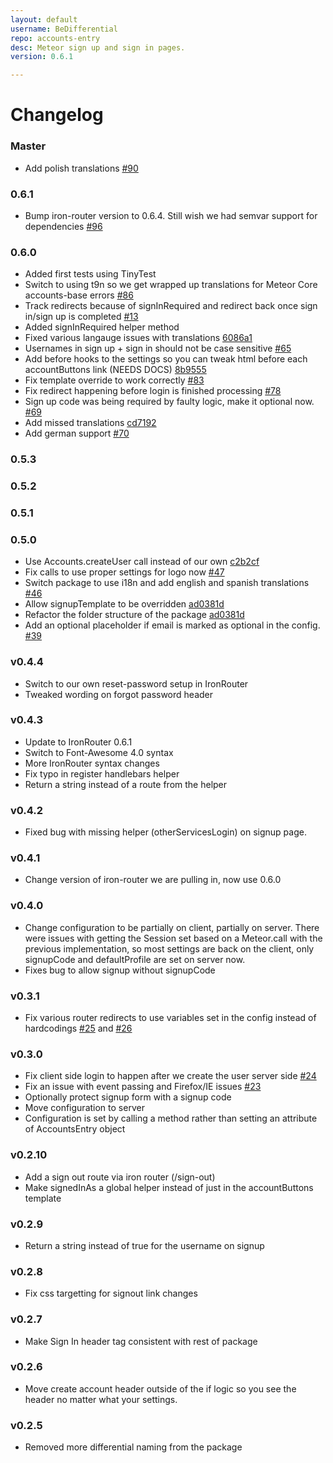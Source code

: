 ```yaml
---
layout: default
username: BeDifferential
repo: accounts-entry
desc: Meteor sign up and sign in pages.
version: 0.6.1

---
```

# Changelog
### Master

* Add polish translations [#90](https://github.com/BeDifferential/accounts-entry/pull/90)

### 0.6.1

* Bump iron-router version to 0.6.4. Still wish we had semvar support for dependencies [#96](https://github.com/BeDifferential/accounts-entry/issues/96)

### 0.6.0

* Added first tests using TinyTest
* Switch to using t9n so we get wrapped up translations for Meteor Core accounts-base errors [#86](https://github.com/BeDifferential/accounts-entry/pull/86)
* Track redirects because of signInRequired and redirect back once sign in/sign up is completed [#13](https://github.com/BeDifferential/accounts-entry/issues/13)
* Added signInRequired helper method
* Fixed various langauge issues with translations [6086a1](https://github.com/BeDifferential/accounts-entry/commit/6086a17a3d3fe7fd1d4f2ab71d0ed9553756b1f0)
* Usernames in sign up + sign in should not be case sensitive [#65](https://github.com/BeDifferential/accounts-entry/issues/65)
* Add before hooks to the settings so you can tweak html before each accountButtons link (NEEDS DOCS) [8b9555](https://github.com/BeDifferential/accounts-entry/commit/8b9555ed33827fa16d15191377de5e8256be749e)
* Fix template override to work correctly [#83](https://github.com/BeDifferential/accounts-entry/issues/83)
* Fix redirect happening before login is finished processing [#78](https://github.com/BeDifferential/accounts-entry/pull/78)
* Sign up code was being required by faulty logic, make it optional now. [#69](https://github.com/BeDifferential/accounts-entry/issues/69)
* Add missed translations [cd7192](https://github.com/BeDifferential/accounts-entry/commit/cd719282796e76f1c431e526d650238af6da622d)
* Add german support [#70](https://github.com/BeDifferential/accounts-entry/pull/70)

### 0.5.3

### 0.5.2

### 0.5.1

### 0.5.0

* Use Accounts.createUser call instead of our own [c2b2cf](https://github.com/BeDifferential/accounts-entry/commit/c2b2cfca0be407cb90b8575a9c794549b0c5dbb3)
* Fix calls to use proper settings for logo now [#47](https://github.com/BeDifferential/accounts-entry/issues/47)
* Switch package to use i18n and add english and spanish translations [#46](https://github.com/BeDifferential/accounts-entry/pull/46)
* Allow signupTemplate to be overridden [ad0381d](https://github.com/BeDifferential/accounts-entry/commit/ad0381d3fa80aa2247b9d6200d4489f1fd3430c8)
* Refactor the folder structure of the package [ad0381d](https://github.com/BeDifferential/accounts-entry/commit/ad0381d3fa80aa2247b9d6200d4489f1fd3430c8)
* Add an optional placeholder if email is marked as optional in the config. [#39](https://github.com/BeDifferential/accounts-entry/pull/39)

### v0.4.4

* Switch to our own reset-password setup in IronRouter
* Tweaked wording on forgot password header

### v0.4.3

* Update to IronRouter 0.6.1
* Switch to Font-Awesome 4.0 syntax
* More IronRouter syntax changes
* Fix typo in register handlebars helper
* Return a string instead of a route from the helper

### v0.4.2

* Fixed bug with missing helper (otherServicesLogin) on signup page.

### v0.4.1

* Change version of iron-router we are pulling in, now use 0.6.0

### v0.4.0

* Change configuration to be partially on client, partially on server.
  There were issues with getting the Session set based on a Meteor.call
  with the previous implementation, so most settings are back on the
  client, only signupCode and defaultProfile are set on server now.
* Fixes bug to allow signup without signupCode

### v0.3.1

* Fix various router redirects to use variables set in the config instead of hardcodings [#25](https://github.com/BeDifferential/accounts-entry/issues/25) and [#26](https://github.com/BeDifferential/accounts-entry/issues/26)

### v0.3.0

* Fix client side login to happen after we create the user server side [#24](https://github.com/BeDifferential/accounts-entry/issues/24)
* Fix an issue with event passing and Firefox/IE issues [#23](https://github.com/BeDifferential/accounts-entry/issues/23)
* Optionally protect signup form with a signup code
* Move configuration to server
* Configuration is set by calling a method rather than setting an
  attribute of AccountsEntry object

### v0.2.10

* Add a sign out route via iron router (/sign-out)
* Make signedInAs a global helper instead of just in the accountButtons template

### v0.2.9

* Return a string instead of true for the username on signup

### v0.2.8

* Fix css targetting for signout link changes

### v0.2.7

* Make Sign In header tag consistent with rest of package

### v0.2.6

* Move create account header outside of the if logic so you see the header no matter what your settings.

### v0.2.5

* Removed more differential naming from the package

